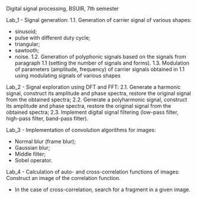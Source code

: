 Digital signal processing, BSUIR, 7th semester

Lab_1 - Signal generation:
1.1. Generation of carrier signal of various shapes:
  - sinusoid;
  - pulse with different duty cycle;
  - triangular;
  - sawtooth;
  - noise.
1.2. Generation of polyphonic signals based on the signals from paragraph 1.1 (setting the number of signals and forms).
1.3. Modulation of parameters (amplitude, frequency) of carrier signals obtained in 1.1 using modulating signals of various shapes

Lab_2 - Signal exploration using DFT and FFT:
2.1. Generate a harmonic signal, construct its amplitude and phase spectra, restore the original signal from the obtained spectra;
2.2. Generate a polyharmonic signal, construct its amplitude and phase spectra, restore the original signal from the obtained spectra;
2.3. Implement digital signal filtering (low-pass filter, high-pass filter, band-pass filter).

Lab_3 - Implementation of convolution algorithms for images:
  - Normal blur (frame blur);
  - Gaussian blur;
  - Middle filter;
  - Sobel operator.

Lab_4 - Calculation of auto- and cross-correlation functions of images:
Construct an image of the correlation function.
  - In the case of cross-correlation, search for a fragment in a given image.
